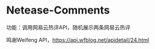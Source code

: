 # Netease-Comments
功能：调用网易云热评API，随机展示两条网易云热评

鸣谢Weifeng API，https://api.wfblog.net/apidetail/24.html
